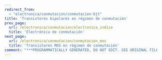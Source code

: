 ```yaml
---
redirect_from:
  - "electronica/conmutacion/conmutacion-bjt"
title: 'Transistores bipolares en régimen de conmutación'
prev_page:
  url: /electronica/conmutacion/electronica_indice
  title: 'Electrónica de conmutación'
next_page:
  url: /electronica/conmutacion/conmutacion_mos
  title: 'Transistores MOS en régimen de conmutación'
comment: "***PROGRAMMATICALLY GENERATED, DO NOT EDIT. SEE ORIGINAL FILES IN /content***"
---
```

